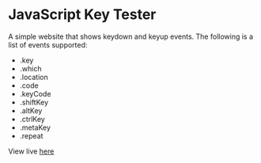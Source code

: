# JavaScript Key Tester
A simple website that shows keydown and keyup events. The following is a list of events supported:

* .key
* .which
* .location
* .code
* .keyCode
* .shiftKey
* .altKey
* .ctrlKey
* .metaKey
* .repeat

View live [here](https://chrislrogers.github.io/keytester/)
